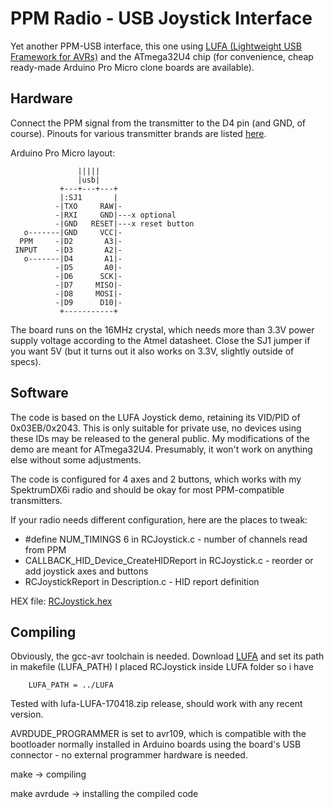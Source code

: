 # PPM Radio - USB Joystick Interface

Yet another PPM-USB interface, this one using [LUFA (Lightweight USB Framework for AVRs)](http://www.fourwalledcubicle.com/LUFA.php) and the ATmega32U4 chip (for convenience, cheap ready-made Arduino Pro Micro clone boards are available).

## Hardware

Connect the PPM signal from the transmitter to the D4 pin (and GND, of course). Pinouts for various transmitter brands are listed [here](http://www.mftech.de/buchsen_en.htm).

Arduino Pro Micro layout:

```
               |||||
               |usb|
           +---+---+---+
           |:SJ1       |
          -|TXO     RAW|-
          -|RXI     GND|---x optional
          -|GND   RESET|---x reset button
   o-------|GND     VCC|-
  PPM     -|D2       A3|-
 INPUT    -|D3       A2|-
   o-------|D4       A1|-
          -|D5       A0|-
          -|D6      SCK|-
          -|D7     MISO|-
          -|D8     MOSI|-
          -|D9      D10|-
           +-----------+ 
```

The board runs on the 16MHz crystal, which needs more than 3.3V power supply voltage according to the Atmel datasheet. Close the SJ1 jumper if you want 5V (but it turns out it also works on 3.3V, slightly outside of specs).

## Software

The code is based on the LUFA Joystick demo, retaining its VID/PID of 0x03EB/0x2043. This is only suitable for private use, no devices using these IDs may be released to the general public.
My modifications of the demo are meant for ATmega32U4. Presumably, it won't work on anything else without some adjustments.

The code is configured for 4 axes and 2 buttons, which works with my SpektrumDX6i radio and should be okay for most PPM-compatible transmitters.

If your radio needs different configuration, here are the places to tweak:
- #define NUM_TIMINGS 6 in RCJoystick.c - number of channels read from PPM
- CALLBACK_HID_Device_CreateHIDReport in RCJoystick.c - reorder or add joystick axes and buttons
- RCJoystickReport in Description.c -  HID report definition

HEX file: [RCJoystick.hex](./RCJoystick.hex)

## Compiling

Obviously, the gcc-avr toolchain is needed.
Download [LUFA](http://www.fourwalledcubicle.com/LUFA.php) and set its path in makefile (LUFA_PATH)
I placed RCJoystick inside LUFA folder so i have

        LUFA_PATH = ../LUFA

Tested with lufa-LUFA-170418.zip release, should work with any recent version.

AVRDUDE_PROGRAMMER is set to avr109, which is compatible with the bootloader normally installed in Arduino boards using the board's USB connector - no external programmer hardware is needed.


make -> compiling

make avrdude -> installing the compiled code

